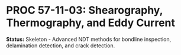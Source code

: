 # PROC 57-11-03: Shearography, Thermography, and Eddy Current
**Status:** Skeleton - Advanced NDT methods for bondline inspection, delamination detection, and crack detection.
